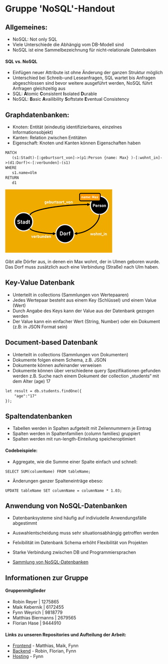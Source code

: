 # Gruppe 'NoSQL'-Handout
## Allgemeines:

- NoSQL: Not only SQL
- Viele Unterschiede die Abhängig vom DB-Modell sind
- NoSQL ist eine Sammelbezeichnung für nicht-relationale Datenbaken

#### SQL vs. NoSQL

- Einfügen neuer Attribute ist ohne Änderung der ganzen Struktur möglich
- Unterschied bei Schreib-und Leseanfragen, SQL wartet bis Anfragen abgeschlossen sind bevor weitere ausgeführt werden, NoSQL führt Anfragen gleichzeitig aus
- SQL: **A**tomic **C**onsistent **I**solated **D**urable
- NoSQL: **B**asic **A**vailibility **S**oftstate **E**ventual Consistency

## Graphdatenbanken:
- Knoten: Entität (eindeutig identifizierbares, einzelnes Informationsobjekt)
- Kanten: Relation zwischen Entitäten
- Eigenschaft: Knoten und Kanten können Eigenschaften haben

```
MATCH
   (s1:Stadt)-[:geburtsort_von]->(p1:Person {name: Max} )-[:wohnt_in]->(d1:Dorf)<-[:verbunden]-(s1)
WHERE
   s1.name=Ulm
RETURN
   d1
```

![Bild Graphdatenbanken](graph.png)

Gibt alle Dörfer aus, in denen ein Max wohnt, der in Ulmen geboren wurde. Das Dorf muss zusätzlich auch eine Verbindung (Straße) nach Ulm haben.

## Key-Value Datenbank
- Unterteilt in collections (Sammlungen von Wertepaaren)
- Jedes Wertepaar besteht aus einem Key (Schlüssel) und einem Value (Wert)
- Durch Angabe des Keys kann der Value aus der Datenbank gezogen werden
- Der Value kann ein einfacher Wert (String, Number) oder ein Dokument (z.B: in JSON Format sein)


## Document-based Datenbank
- Unterteilt in collections (Sammlungen von Dokumenten)
- Dokumente folgen einem Schema, z.B. JSON
- Dokumente können aufeinander verweisen 
- Dokumente können über verschiedene query Spezifikationen gefunden werden 
z.B. Suche nach einem Dokument der collection „students“ mit dem Alter (age) 17
```
let result = db.students.findOne({
    "age":"17"
});
```

## Spaltendatenbanken
- Tabellen werden in Spalten aufgeteilt mit Zeilennummern je Eintrag
- Spalten werden in Spaltenfamilien (column families) gruppiert
- Spalten werden mit run-length-Einteilung speicheroptimiert

#### Codebeispiele:
- Aggregate, wie die Summe einer Spalte einfach und schnell:
```
SELECT SUM(columnName) FROM tableName;
```

- Änderungen ganzer Spalteneinträge ebeso:
```
UPDATE tableName SET columnName = columnName * 1.03;
```

## Anwendung von NoSQL-Datenbanken
- Datenbanksysteme sind häufig auf indiviudelle Anwendungsfälle abgestimmt
- Auswahlentscheidung muss sehr situationsabhängig getroffen werden
- Felxibilität im Datenbank Schema erhöht Flexibilität von Projekten
- Starke Verbindung zwischen DB und Programmiersprachen


- [Sammlung von NoSQL-Datenbanken](https://hostingdata.co.uk/nosql-database/)

## Informationen zur Gruppe

#### Gruppenmitglieder
- Robin Reyer | 1275865
- Maik Kebernik | 6172455
- Fynn Weyrich | 9818779
- Matthias Biermanns | 2679565
- Florian Hase | 9444910


#### Links zu unseren Repositories und Aufteilung der Arbeit:
 - [Frontend](https://github.com/Gruppe-NoSQL/mongodb-quiz-frontend) - Matthias, Maik, Fynn
 - [Backend](https://github.com/Gruppe-NoSQL/mongodb-quiz-backend) - Robin, Florian, Fynn
 - [Hosting](https://github.com/Gruppe-NoSQL/mongodb-quiz-hosting) - Fynn